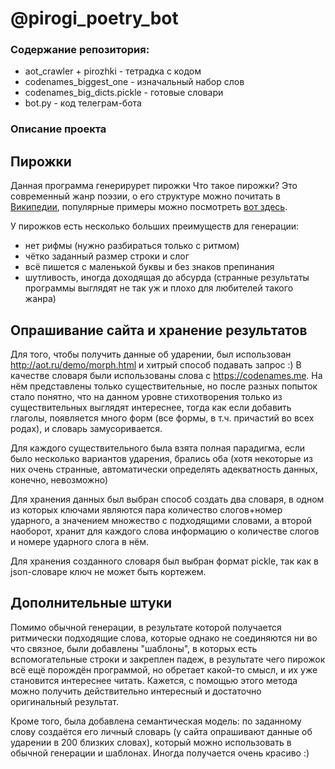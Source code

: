 # @pirogi_poetry_bot

### Содержание репозитория:
- aot_crawler + pirozhki - тетрадка с кодом
- codenames_biggest_one - изначальный набор слов
- codenames_big_dicts.pickle - готовые словари
- bot.py - код телеграм-бота

### Описание проекта

## Пирожки

Данная программа генерирурет пирожки
Что такое пирожки? Это современный жанр поэзии, о его структуре можно почитать в [Википедии](https://ru.wikipedia.org/wiki/%D0%9F%D0%B8%D1%80%D0%BE%D0%B6%D0%BE%D0%BA_(%D0%BF%D0%BE%D1%8D%D0%B7%D0%B8%D1%8F)), популярные примеры можно посмотреть [вот здесь](https://poetory.ru/pir/likes).

У пирожков есть несколько больших преимуществ для генерации:
- нет рифмы (нужно разбираться только с ритмом)
- чётко заданный размер строки и слог
- всё пишется с маленькой буквы и без знаков препинания
- шутливость, иногда доходящая до абсурда (странные результаты программы выглядят не так уж и плохо для любителей такого жанра)

## Опрашивание сайта и хранение результатов

Для того, чтобы получить данные об ударении, был использован http://aot.ru/demo/morph.html и хитрый способ подавать запрос :)
В качестве словаря были использованы слова с https://codenames.me.  На нём представлены только существительные, но после разных попыток стало понятно, что на данном уровне стихотворения только из существительных выглядят интереснее, тогда как если добавить глаголы, появляется много форм (все формы, в т.ч. причастий во всех родах), и словарь замусоривается.

Для каждого существительного была взята полная парадигма, если было несколько вариантов ударения, брались оба (хотя некоторые из них очень странные, автоматически определять адекватность данных, конечно, невозможно)

Для хранения данных был выбран способ создать два словаря, в одном из которых ключами являются пара количество слогов+номер ударного, а значением множество с подходящими словами, а второй наоборот, хранит для каждого слова информацию о количестве слогов и номере ударного слога в нём.

Для хранения созданного словаря был выбран формат pickle, так как в json-словаре ключ не может быть кортежем.

## Дополнительные штуки

Помимо обычной генерации, в результате которой получается ритмически подходящие слова, которые однако не соединяются ни во что связное, были добавлены "шаблоны", в которых есть вспомогательные строки и закреплен падеж, в результате чего пирожок всё ещё порождён программой, но обретает какой-то смысл, и их уже становится интереснее читать. Кажется, с помощью этого метода можно получить действительно интересный и достаточно оригинальный результат.

Кроме того, была добавлена семантическая модель: по заданному слову создаётся его личный словарь (у сайта опрашивают данные об ударении в 200 близких словах), который можно использовать в обычной генерации и шаблонах. Иногда получается очень красиво :)
